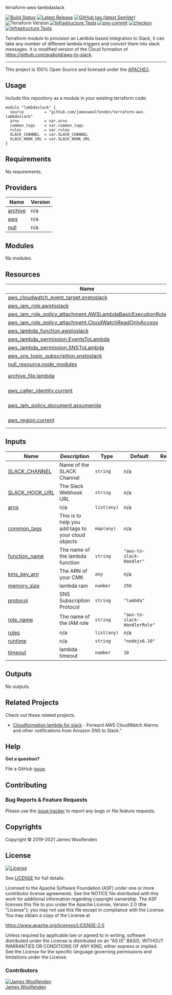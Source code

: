 terraform-aws-lambdaslack

[![Build Status](https://github.com/jameswoolfenden/terraform-aws-lambdaslack/workflows/Verify%20and%20Bump/badge.svg?branch=master)](https://github.com/jameswoolfenden/terraform-aws-lambdaslack)
[![Latest Release](https://img.shields.io/github/release/jameswoolfenden/terraform-aws-lambdaslack.svg)](https://github.com/jameswoolfenden/terraform-aws-lambdaslack/releases/latest)
[![GitHub tag (latest SemVer)](https://img.shields.io/github/tag/JamesWoolfenden/terraform-aws-lambdaslack.svg?label=latest)](https://github.com/JamesWoolfenden/terraform-aws-lambdaslack/releases/latest)
![Terraform Version](https://img.shields.io/badge/tf-%3E%3D0.14.0-blue.svg)
[![Infrastructure Tests](https://www.bridgecrew.cloud/badges/github/JamesWoolfenden/terraform-aws-lambdaslack/cis_aws)](https://www.bridgecrew.cloud/link/badge?vcs=github&fullRepo=JamesWoolfenden%2Fterraform-aws-lambdaslack&benchmark=CIS+AWS+V1.2)
[![pre-commit](https://img.shields.io/badge/pre--commit-enabled-brightgreen?logo=pre-commit&logoColor=white)](https://github.com/pre-commit/pre-commit)
[![checkov](https://img.shields.io/badge/checkov-verified-brightgreen)](https://www.checkov.io/)
[![Infrastructure Tests](https://www.bridgecrew.cloud/badges/github/jameswoolfenden/terraform-aws-lambdaslack/general)](https://www.bridgecrew.cloud/link/badge?vcs=github&fullRepo=JamesWoolfenden%2Fterraform-aws-lambdaslack&benchmark=INFRASTRUCTURE+SECURITY)

Terraform module to provision an Lambda based integration to Slack, it can take any number of different lambda triggers and convert them into slack messages. It is modified version of the Cloud formation of https://github.com/arabold/aws-to-slack.

---

This project is 100% Open Source and licensed under the [APACHE2](LICENSE).

## Usage

Include this repository as a module in your existing terraform code:

```hcl
module "lambdaslack" {
  source         = "github.com/jameswoolfenden/terraform-aws-lambdaslack"
  arns           = var.arns
  common_tags    = var.common_tags
  rules          = var.rules
  SLACK_CHANNEL  = var.SLACK_CHANNEL
  SLACK_HOOK_URL = var.SLACK_HOOK_URL
}
```

<!-- BEGINNING OF PRE-COMMIT-TERRAFORM DOCS HOOK -->
## Requirements

No requirements.

## Providers

| Name | Version |
|------|---------|
| <a name="provider_archive"></a> [archive](#provider\_archive) | n/a |
| <a name="provider_aws"></a> [aws](#provider\_aws) | n/a |
| <a name="provider_null"></a> [null](#provider\_null) | n/a |

## Modules

No modules.

## Resources

| Name | Type |
|------|------|
| [aws_cloudwatch_event_target.snstoslack](https://registry.terraform.io/providers/hashicorp/aws/latest/docs/resources/cloudwatch_event_target) | resource |
| [aws_iam_role.awstoslack](https://registry.terraform.io/providers/hashicorp/aws/latest/docs/resources/iam_role) | resource |
| [aws_iam_role_policy_attachment.AWSLambdaBasicExecutionRole](https://registry.terraform.io/providers/hashicorp/aws/latest/docs/resources/iam_role_policy_attachment) | resource |
| [aws_iam_role_policy_attachment.CloudWatchReadOnlyAccess](https://registry.terraform.io/providers/hashicorp/aws/latest/docs/resources/iam_role_policy_attachment) | resource |
| [aws_lambda_function.awstoslack](https://registry.terraform.io/providers/hashicorp/aws/latest/docs/resources/lambda_function) | resource |
| [aws_lambda_permission.EventsToLambda](https://registry.terraform.io/providers/hashicorp/aws/latest/docs/resources/lambda_permission) | resource |
| [aws_lambda_permission.SNSToLambda](https://registry.terraform.io/providers/hashicorp/aws/latest/docs/resources/lambda_permission) | resource |
| [aws_sns_topic_subscription.snstoslack](https://registry.terraform.io/providers/hashicorp/aws/latest/docs/resources/sns_topic_subscription) | resource |
| [null_resource.node_modules](https://registry.terraform.io/providers/hashicorp/null/latest/docs/resources/resource) | resource |
| [archive_file.lambda](https://registry.terraform.io/providers/hashicorp/archive/latest/docs/data-sources/file) | data source |
| [aws_caller_identity.current](https://registry.terraform.io/providers/hashicorp/aws/latest/docs/data-sources/caller_identity) | data source |
| [aws_iam_policy_document.assumerole](https://registry.terraform.io/providers/hashicorp/aws/latest/docs/data-sources/iam_policy_document) | data source |
| [aws_region.current](https://registry.terraform.io/providers/hashicorp/aws/latest/docs/data-sources/region) | data source |

## Inputs

| Name | Description | Type | Default | Required |
|------|-------------|------|---------|:--------:|
| <a name="input_SLACK_CHANNEL"></a> [SLACK\_CHANNEL](#input\_SLACK\_CHANNEL) | Name of the SLACK Channel | `string` | n/a | yes |
| <a name="input_SLACK_HOOK_URL"></a> [SLACK\_HOOK\_URL](#input\_SLACK\_HOOK\_URL) | The Slack Webhook URL | `string` | n/a | yes |
| <a name="input_arns"></a> [arns](#input\_arns) | n/a | `list(any)` | n/a | yes |
| <a name="input_common_tags"></a> [common\_tags](#input\_common\_tags) | This is to help you add tags to your cloud objects | `map(any)` | n/a | yes |
| <a name="input_function_name"></a> [function\_name](#input\_function\_name) | The name of the lambda function | `string` | `"aws-to-slack-Handler"` | no |
| <a name="input_kms_key_arn"></a> [kms\_key\_arn](#input\_kms\_key\_arn) | The ARN of your CMK | `any` | n/a | yes |
| <a name="input_memory_size"></a> [memory\_size](#input\_memory\_size) | lambda ram | `number` | `256` | no |
| <a name="input_protocol"></a> [protocol](#input\_protocol) | SNS Subscription Protocol | `string` | `"lambda"` | no |
| <a name="input_role_name"></a> [role\_name](#input\_role\_name) | The name of the IAM role | `string` | `"aws-to-slack-HandlerRole"` | no |
| <a name="input_rules"></a> [rules](#input\_rules) | n/a | `list(any)` | n/a | yes |
| <a name="input_runtime"></a> [runtime](#input\_runtime) | n/a | `string` | `"nodejs6.10"` | no |
| <a name="input_timeout"></a> [timeout](#input\_timeout) | lambda timeout | `number` | `10` | no |

## Outputs

No outputs.
<!-- END OF PRE-COMMIT-TERRAFORM DOCS HOOK -->

## Related Projects

Check out these related projects.

- [Cloudformation lambda for slack](https://github.com/arabold/aws-to-slack) - Forward AWS CloudWatch Alarms and other notifications from Amazon SNS to Slack."

## Help

**Got a question?**

File a GitHub [issue](https://github.com/jameswoolfenden/terraform-aws-lambdaslack/issues).

## Contributing

### Bug Reports & Feature Requests

Please use the [issue tracker](https://github.com/jameswoolfenden/terraform-aws-lambdaslack/issues) to report any bugs or file feature requests.

## Copyrights

Copyright © 2019-2021 James Woolfenden

## License

[![License](https://img.shields.io/badge/License-Apache%202.0-blue.svg)](https://opensource.org/licenses/Apache-2.0)

See [LICENSE](LICENSE) for full details.

Licensed to the Apache Software Foundation (ASF) under one
or more contributor license agreements. See the NOTICE file
distributed with this work for additional information
regarding copyright ownership. The ASF licenses this file
to you under the Apache License, Version 2.0 (the
"License"); you may not use this file except in compliance
with the License. You may obtain a copy of the License at

<https://www.apache.org/licenses/LICENSE-2.0>

Unless required by applicable law or agreed to in writing,
software distributed under the License is distributed on an
"AS IS" BASIS, WITHOUT WARRANTIES OR CONDITIONS OF ANY
KIND, either express or implied. See the License for the
specific language governing permissions and limitations
under the License.

### Contributors

[![James Woolfenden][jameswoolfenden_avatar]][jameswoolfenden_homepage]<br/>[James Woolfenden][jameswoolfenden_homepage]

[jameswoolfenden_homepage]: https://github.com/jameswoolfenden
[jameswoolfenden_avatar]: https://github.com/jameswoolfenden.png?size=150
[github]: https://github.com/jameswoolfenden
[linkedin]: https://www.linkedin.com/in/jameswoolfenden/
[twitter]: https://twitter.com/JimWoolfenden
[share_twitter]: https://twitter.com/intent/tweet/?text=terraform-aws-lambdaslack&url=https://github.com/jameswoolfenden/terraform-aws-lambdaslack
[share_linkedin]: https://www.linkedin.com/shareArticle?mini=true&title=terraform-aws-lambdaslack&url=https://github.com/jameswoolfenden/terraform-aws-lambdaslack
[share_reddit]: https://reddit.com/submit/?url=https://github.com/jameswoolfenden/terraform-aws-lambdaslack
[share_facebook]: https://facebook.com/sharer/sharer.php?u=https://github.com/jameswoolfenden/terraform-aws-lambdaslack
[share_email]: mailto:?subject=terraform-aws-lambdaslack&body=https://github.com/jameswoolfenden/terraform-aws-lambdaslack
